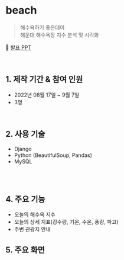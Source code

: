 # beach
>해수욕하기 좋은데이 <br>
>해운대 해수욕장 지수 분석 및 시각화

:pushpin: [발표 PPT](https://docs.google.com/presentation/d/1AXCJMgnpwjQ_vfq9gF3COnoLGDoGQL_t/edit?usp=sharing&ouid=106155156733656882600&rtpof=true&sd=true )

<br>

## 1. 제작 기간 & 참여 인원
- 2022년 08월 17일 ~ 9월 7일
- 3명


<br>

## 2. 사용 기술
  - Django 
  - Python (BeautifulSoup, Pandas)
  - MySQL
  
<br>



<br>

## 4. 주요 기능
 - 오늘의 해수욕 지수 
 - 오늘의 상세 지표(강수량, 기온, 수온, 풍량, 파고)
 - 주변 관광지 안내

## 5. 주요 화면

